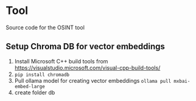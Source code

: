 # Tool
Source code for the OSINT tool

## Setup Chroma DB for vector embeddings
1. Install Microsoft C++ build tools from https://visualstudio.microsoft.com/visual-cpp-build-tools/
2. `pip install chromadb`
3. Pull ollama model for creating vector embeddings `ollama pull mxbai-embed-large`
4. create folder db
